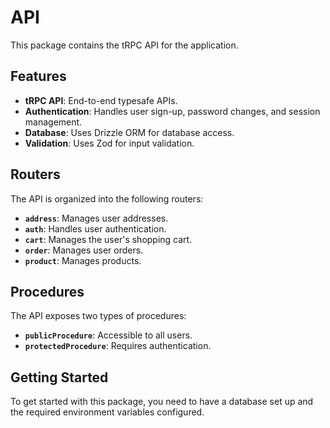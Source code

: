 # API

This package contains the tRPC API for the application.

## Features

- **tRPC API**: End-to-end typesafe APIs.
- **Authentication**: Handles user sign-up, password changes, and session management.
- **Database**: Uses Drizzle ORM for database access.
- **Validation**: Uses Zod for input validation.

## Routers

The API is organized into the following routers:

- **`address`**: Manages user addresses.
- **`auth`**: Handles user authentication.
- **`cart`**: Manages the user's shopping cart.
- **`order`**: Manages user orders.
- **`product`**: Manages products.

## Procedures

The API exposes two types of procedures:

- **`publicProcedure`**: Accessible to all users.
- **`protectedProcedure`**: Requires authentication.

## Getting Started

To get started with this package, you need to have a database set up and the required environment variables configured.